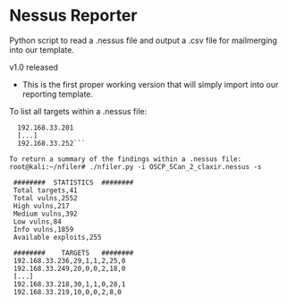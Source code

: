 # Nessus Reporter
Python script to read a .nessus file and output a .csv file for mailmerging into our template.

v1.0 released
 - This is the first proper working version that will simply import into our reporting template.

To list all targets within a .nessus file: 

```root@kali:~/nfiler# ./nfiler.py -i OSCP_SCan_2_claxir.nessus -t
  192.168.33.201
  [...]
  192.168.33.252```

To return a summary of the findings within a .nessus file:
root@kali:~/nfiler# ./nfiler.py -i OSCP_SCan_2_claxir.nessus -s

 ########  STATISTICS  ########
 Total targets,41
 Total vulns,2552
 High vulns,217
 Medium vulns,392
 Low vulns,84
 Info vulns,1859
 Available exploits,255

 ########    TARGETS   ########
 192.168.33.236,29,1,1,2,25,0
 192.168.33.249,20,0,0,2,18,0
 [...]
 192.168.33.218,30,1,1,0,28,1
 192.168.33.219,10,0,0,2,8,0
